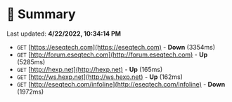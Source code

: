 # 📖 Summary
Last updated: **4/22/2022, 10:34:14 PM**

- `GET` [https://eseqtech.com](https://eseqtech.com) - **Down** (3354ms)
- `GET` [http://forum.eseqtech.com](http://forum.eseqtech.com) - **Up** (5285ms)
- `GET` [http://hexp.net](http://hexp.net) - **Up** (165ms)
- `GET` [http://ws.hexp.net](http://ws.hexp.net) - **Up** (162ms)
- `GET` [http://eseqtech.com/infoline](http://eseqtech.com/infoline) - **Down** (1972ms)
